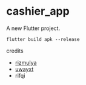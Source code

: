 # cashier_app

A new Flutter project.

```
flutter build apk --release
```

credits
- [rizmulya](https://github.com/rizmulya) 
- [uwayxt](https://dribbble.com/WahyudiID)
- rifqi